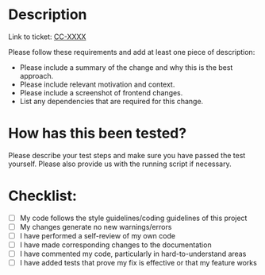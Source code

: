 # Description

Link to ticket: [CC-XXXX](https://banyanlabs.atlassian.net/browse/CC-XXXX)

Please follow these requirements and add at least one piece of description:

- Please include a summary of the change and why this is the best approach.
- Please include relevant motivation and context.
- Please include a screenshot of frontend changes.
- List any dependencies that are required for this change.

# How has this been tested?

Please describe your test steps and make sure you have passed the test yourself. Please also provide us with the running script if necessary.

# Checklist:

- [ ] My code follows the style guidelines/coding guidelines of this project
- [ ] My changes generate no new warnings/errors
- [ ] I have performed a self-review of my own code
- [ ] I have made corresponding changes to the documentation
- [ ] I have commented my code, particularly in hard-to-understand areas
- [ ] I have added tests that prove my fix is effective or that my feature works
